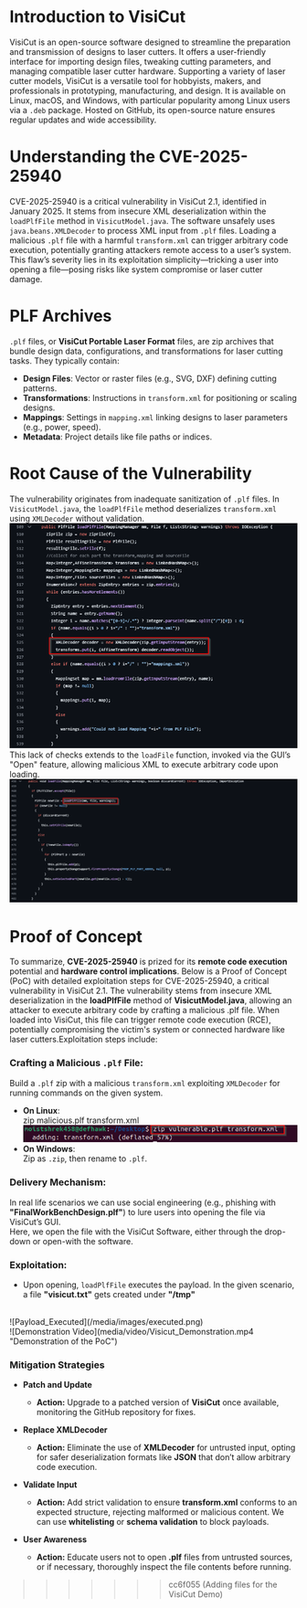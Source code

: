 # Introduction to VisiCut

VisiCut is an open-source software designed to streamline the preparation and transmission of designs to laser cutters. It offers a user-friendly interface for importing design files, tweaking cutting parameters, and managing compatible laser cutter hardware. Supporting a variety of laser cutter models, VisiCut is a versatile tool for hobbyists, makers, and professionals in prototyping, manufacturing, and design. It is available on Linux, macOS, and Windows, with particular popularity among Linux users via a `.deb` package. Hosted on GitHub, its open-source nature ensures regular updates and wide accessibility.

# Understanding the CVE-2025-25940

CVE-2025-25940 is a critical vulnerability in VisiCut 2.1, identified in January 2025. It stems from insecure XML deserialization within the `loadPlfFile` method in `VisicutModel.java`. The software unsafely uses `java.beans.XMLDecoder` to process XML input from `.plf` files. Loading a malicious `.plf` file with a harmful `transform.xml` can trigger arbitrary code execution, potentially granting attackers remote access to a user’s system. This flaw’s severity lies in its exploitation simplicity—tricking a user into opening a file—posing risks like system compromise or laser cutter damage.

# PLF Archives

`.plf` files, or **VisiCut Portable Laser Format** files, are zip archives that bundle design data, configurations, and transformations for laser cutting tasks. They typically contain:

- **Design Files**: Vector or raster files (e.g., SVG, DXF) defining cutting patterns.
- **Transformations**: Instructions in `transform.xml` for positioning or scaling designs.
- **Mappings**: Settings in `mapping.xml` linking designs to laser parameters (e.g., power, speed).
- **Metadata**: Project details like file paths or indices.

# Root Cause of the Vulnerability

The vulnerability originates from inadequate sanitization of `.plf` files. In `VisicutModel.java`, the `loadPlfFile` method deserializes `transform.xml` using `XMLDecoder` without validation. 
![LoadPLFFile](media/images/loadplf.png)
<br>
This lack of checks extends to the `loadFile` function, invoked via the GUI’s "Open" feature, allowing malicious XML to execute arbitrary code upon loading.
![LoadFile](media/images/loadfile.png)

# Proof of Concept

To summarize, **CVE-2025-25940** is prized for its **remote code execution** potential and **hardware control implications**. Below is a Proof of Concept (PoC) with detailed exploitation steps for CVE-2025-25940, a critical vulnerability in VisiCut 2.1. The vulnerability stems from insecure XML deserialization in the **loadPlfFile** method of **VisicutModel.java**, allowing an attacker to execute arbitrary code by crafting a malicious .plf file. When loaded into VisiCut, this file can trigger remote code execution (RCE), potentially compromising the victim's system or connected hardware like laser cutters.Exploitation steps include:

### Crafting a Malicious `.plf` File:
Build a `.plf` zip with a malicious `transform.xml` exploiting `XMLDecoder` for running commands on the given system.
   - **On Linux**:  
     zip malicious.plf transform.xml
     <br>
     ![Crafting_plf](media/images/linux.png)
     <br>
   - **On Windows**:  
     Zip as `.zip`, then rename to `.plf`.

### Delivery Mechanism:
In real life scenarios we can use social engineering (e.g., phishing with **"FinalWorkBenchDesign.plf"**) to lure users into opening the file via VisiCut’s GUI.
<br>
Here, we open the file with the VisiCut Software, either through the drop-down or open-with the software.

### Exploitation:
- Upon opening, `loadPlfFile` executes the payload. In the given scenario, a file **"visicut.txt"** gets created under **"/tmp"**
<br>
![Payload_Executed](/media/images/executed.png)
<br>
![Demonstration Video](media/video/Visicut_Demonstration.mp4 "Demonstration of the PoC")

### Mitigation Strategies

- **Patch and Update**  
  - **Action:** Upgrade to a patched version of **VisiCut** once available, monitoring the GitHub repository for fixes.  

- **Replace XMLDecoder**  
  - **Action:** Eliminate the use of **XMLDecoder** for untrusted input, opting for safer deserialization formats like **JSON** that don’t allow arbitrary code execution.  

- **Validate Input**  
  - **Action:** Add strict validation to ensure **transform.xml** conforms to an expected structure, rejecting malformed or malicious content. We can use **whitelisting** or **schema validation** to block payloads.  

- **User Awareness**  
  - **Action:** Educate users not to open **.plf** files from untrusted sources, or if necessary, thoroughly inspect the file contents before running.  
>>>>>>> cc6f055 (Adding files for the VisiCut Demo)

